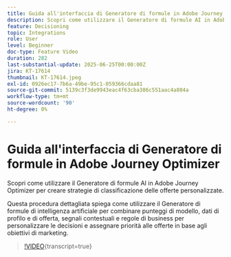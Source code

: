```yaml
---
title: Guida all'interfaccia di Generatore di formule in Adobe Journey Optimizer
description: Scopri come utilizzare il Generatore di formule AI in Adobe Journey Optimizer per creare strategie di classificazione delle offerte personalizzate.
feature: Decisioning
topic: Integrations
role: User
level: Beginner
doc-type: Feature Video
duration: 282
last-substantial-update: 2025-06-25T00:00:00Z
jira: KT-17614
thumbnail: KT-17614.jpeg
exl-id: 0926ec17-7b6a-49be-95c1-059366cdaa81
source-git-commit: 5139c3f3de9943eac4f63cba386c551aac4a804a
workflow-type: tm+mt
source-wordcount: '90'
ht-degree: 0%

---
```


# Guida all&#39;interfaccia di Generatore di formule in Adobe Journey Optimizer

Scopri come utilizzare il Generatore di formule AI in Adobe Journey Optimizer per creare strategie di classificazione delle offerte personalizzate.

Questa procedura dettagliata spiega come utilizzare il Generatore di formule di intelligenza artificiale per combinare punteggi di modello, dati di profilo e di offerta, segnali contestuali e regole di business per personalizzare le decisioni e assegnare priorità alle offerte in base agli obiettivi di marketing.

>[!VIDEO](https://video.tv.adobe.com/v/3464446/?learn=on&enablevpops){transcript=true}
